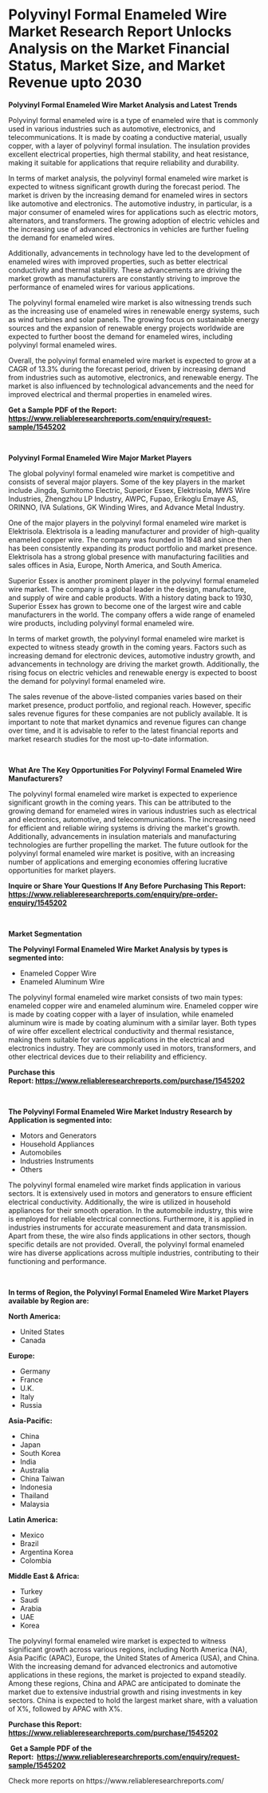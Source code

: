 <p><h1>Polyvinyl Formal Enameled Wire Market Research Report Unlocks Analysis on the Market Financial Status, Market Size, and Market Revenue upto 2030</h1></p><p><strong>Polyvinyl Formal Enameled Wire Market Analysis and Latest Trends</strong></p>
<p><p>Polyvinyl formal enameled wire is a type of enameled wire that is commonly used in various industries such as automotive, electronics, and telecommunications. It is made by coating a conductive material, usually copper, with a layer of polyvinyl formal insulation. The insulation provides excellent electrical properties, high thermal stability, and heat resistance, making it suitable for applications that require reliability and durability.</p><p>In terms of market analysis, the polyvinyl formal enameled wire market is expected to witness significant growth during the forecast period. The market is driven by the increasing demand for enameled wires in sectors like automotive and electronics. The automotive industry, in particular, is a major consumer of enameled wires for applications such as electric motors, alternators, and transformers. The growing adoption of electric vehicles and the increasing use of advanced electronics in vehicles are further fueling the demand for enameled wires.</p><p>Additionally, advancements in technology have led to the development of enameled wires with improved properties, such as better electrical conductivity and thermal stability. These advancements are driving the market growth as manufacturers are constantly striving to improve the performance of enameled wires for various applications.</p><p>The polyvinyl formal enameled wire market is also witnessing trends such as the increasing use of enameled wires in renewable energy systems, such as wind turbines and solar panels. The growing focus on sustainable energy sources and the expansion of renewable energy projects worldwide are expected to further boost the demand for enameled wires, including polyvinyl formal enameled wires.</p><p>Overall, the polyvinyl formal enameled wire market is expected to grow at a CAGR of 13.3% during the forecast period, driven by increasing demand from industries such as automotive, electronics, and renewable energy. The market is also influenced by technological advancements and the need for improved electrical and thermal properties in enameled wires.</p></p>
<p><strong>Get a Sample PDF of the Report:&nbsp; <a href="https://www.reliableresearchreports.com/enquiry/request-sample/1545202">https://www.reliableresearchreports.com/enquiry/request-sample/1545202</a></strong></p>
<p>&nbsp;</p>
<p><strong>Polyvinyl Formal Enameled Wire Major Market Players</strong></p>
<p><p>The global polyvinyl formal enameled wire market is competitive and consists of several major players. Some of the key players in the market include Jingda, Sumitomo Electric, Superior Essex, Elektrisola, MWS Wire Industries, Zhengzhou LP Industry, AWPC, Fupao, Erikoglu Emaye AS, ORINNO, IVA Sulations, GK Winding Wires, and Advance Metal Industry.</p><p>One of the major players in the polyvinyl formal enameled wire market is Elektrisola. Elektrisola is a leading manufacturer and provider of high-quality enameled copper wire. The company was founded in 1948 and since then has been consistently expanding its product portfolio and market presence. Elektrisola has a strong global presence with manufacturing facilities and sales offices in Asia, Europe, North America, and South America.</p><p>Superior Essex is another prominent player in the polyvinyl formal enameled wire market. The company is a global leader in the design, manufacture, and supply of wire and cable products. With a history dating back to 1930, Superior Essex has grown to become one of the largest wire and cable manufacturers in the world. The company offers a wide range of enameled wire products, including polyvinyl formal enameled wire.</p><p>In terms of market growth, the polyvinyl formal enameled wire market is expected to witness steady growth in the coming years. Factors such as increasing demand for electronic devices, automotive industry growth, and advancements in technology are driving the market growth. Additionally, the rising focus on electric vehicles and renewable energy is expected to boost the demand for polyvinyl formal enameled wire.</p><p>The sales revenue of the above-listed companies varies based on their market presence, product portfolio, and regional reach. However, specific sales revenue figures for these companies are not publicly available. It is important to note that market dynamics and revenue figures can change over time, and it is advisable to refer to the latest financial reports and market research studies for the most up-to-date information.</p></p>
<p>&nbsp;</p>
<p><strong>What Are The Key Opportunities For Polyvinyl Formal Enameled Wire Manufacturers?</strong></p>
<p><p>The polyvinyl formal enameled wire market is expected to experience significant growth in the coming years. This can be attributed to the growing demand for enameled wires in various industries such as electrical and electronics, automotive, and telecommunications. The increasing need for efficient and reliable wiring systems is driving the market's growth. Additionally, advancements in insulation materials and manufacturing technologies are further propelling the market. The future outlook for the polyvinyl formal enameled wire market is positive, with an increasing number of applications and emerging economies offering lucrative opportunities for market players.</p></p>
<p><strong>Inquire or Share Your Questions If Any Before Purchasing This Report: <a href="https://www.reliableresearchreports.com/enquiry/pre-order-enquiry/1545202">https://www.reliableresearchreports.com/enquiry/pre-order-enquiry/1545202</a></strong></p>
<p>&nbsp;</p>
<p><strong>Market Segmentation</strong></p>
<p><strong>The Polyvinyl Formal Enameled Wire Market Analysis by types is segmented into:</strong></p>
<p><ul><li>Enameled Copper Wire</li><li>Enameled Aluminum Wire</li></ul></p>
<p><p>The polyvinyl formal enameled wire market consists of two main types: enameled copper wire and enameled aluminum wire. Enameled copper wire is made by coating copper with a layer of insulation, while enameled aluminum wire is made by coating aluminum with a similar layer. Both types of wire offer excellent electrical conductivity and thermal resistance, making them suitable for various applications in the electrical and electronics industry. They are commonly used in motors, transformers, and other electrical devices due to their reliability and efficiency.</p></p>
<p><strong>Purchase this Report:&nbsp;<a href="https://www.reliableresearchreports.com/purchase/1545202">https://www.reliableresearchreports.com/purchase/1545202</a></strong></p>
<p>&nbsp;</p>
<p><strong>The Polyvinyl Formal Enameled Wire Market Industry Research by Application is segmented into:</strong></p>
<p><ul><li>Motors and Generators</li><li>Household Appliances</li><li>Automobiles</li><li>Industries Instruments</li><li>Others</li></ul></p>
<p><p>The polyvinyl formal enameled wire market finds application in various sectors. It is extensively used in motors and generators to ensure efficient electrical conductivity. Additionally, the wire is utilized in household appliances for their smooth operation. In the automobile industry, this wire is employed for reliable electrical connections. Furthermore, it is applied in industries instruments for accurate measurement and data transmission. Apart from these, the wire also finds applications in other sectors, though specific details are not provided. Overall, the polyvinyl formal enameled wire has diverse applications across multiple industries, contributing to their functioning and performance.</p></p>
<p>&nbsp;</p>
<p><strong>In terms of Region, the Polyvinyl Formal Enameled Wire Market Players available by Region are:</strong></p>
<p>
    <p> <strong> North America: </strong>
        <ul>
            <li>United States</li>
            <li>Canada</li>
        </ul>
        </p> 
    <p> <strong> Europe: </strong>
        <ul>
            <li>Germany</li>
            <li>France</li>
            <li>U.K.</li>
            <li>Italy</li>
            <li>Russia</li>
        </ul>
        </p> 
    <p> <strong> Asia-Pacific: </strong>
        <ul>
            <li>China</li>
            <li>Japan</li>
            <li>South Korea</li>
            <li>India</li>
            <li>Australia</li>
            <li>China Taiwan</li>
            <li>Indonesia</li>
            <li>Thailand</li>
            <li>Malaysia</li>
        </ul>
        </p> 
    <p> <strong> Latin America: </strong>
        <ul>
            <li>Mexico</li>
            <li>Brazil</li>
            <li>Argentina Korea</li>
            <li>Colombia</li>
        </ul>
        </p> 
    <p> <strong> Middle East & Africa: </strong>
        <ul>
            <li>Turkey</li>
            <li>Saudi</li>
            <li>Arabia</li>
            <li>UAE</li>
            <li>Korea</li>
        </ul>
    </p>
    </p>
<p><p>The polyvinyl formal enameled wire market is expected to witness significant growth across various regions, including North America (NA), Asia Pacific (APAC), Europe, the United States of America (USA), and China. With the increasing demand for advanced electronics and automotive applications in these regions, the market is projected to expand steadily. Among these regions, China and APAC are anticipated to dominate the market due to extensive industrial growth and rising investments in key sectors. China is expected to hold the largest market share, with a valuation of X%, followed by APAC with X%.</p></p>
<p><strong>Purchase this Report: <a href="https://www.reliableresearchreports.com/purchase/1545202">https://www.reliableresearchreports.com/purchase/1545202</a></strong></p>
<p>&nbsp;<strong>Get a Sample PDF of the Report:&nbsp;&nbsp;<a href="https://www.reliableresearchreports.com/enquiry/request-sample/1545202">https://www.reliableresearchreports.com/enquiry/request-sample/1545202</a></strong></p>
<p><strong></strong></p>
<p>Check more reports on https://www.reliableresearchreports.com/</p>
